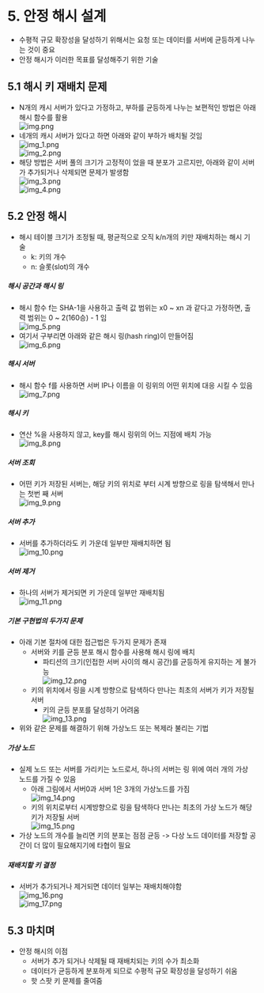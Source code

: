 # 5. 안정 해시 설계
- 수평적 규모 확장성을 달성하기 위해서는 요청 또는 데이터를 서버에 균등하게 나누는 것이 중요
- 안정 해시가 이러한 목표를 달성해주기 위한 기술

## 5.1 해시 키 재배치 문제
- N개의 캐시 서버가 있다고 가정하고, 부하를 균등하게 나누는 보편적인 방법은 아래 해시 함수를 활용\
![img.png](img.png)
- 네개의 캐시 서버가 있다고 하면 아래와 같이 부하가 배치될 것임\
![img_1.png](img_1.png)\
![img_2.png](img_2.png)
- 해당 방법은 서버 풀의 크기가 고정적이 었을 때 분포가 고르지만, 아래와 같이 서버가 추가되거나 삭제되면 문제가 발생함\
![img_3.png](img_3.png)\
![img_4.png](img_4.png)

## 5.2 안정 해시
- 해시 테이블 크기가 조정될 때, 평균적으로 오직 k/n개의 키만 재배치하는 해시 기술
  - k: 키의 개수
  - n: 슬롯(slot)의 개수 
##### 해시 공간과 해시 링
- 해시 함수 f는 SHA-1을 사용하고 출력 값 범위는 x0 ~ xn 과 같다고 가정하면, 출력 범위는 0 ~ 2(160승) - 1 임\
![img_5.png](img_5.png)
- 여기서 구부리면 아래와 같은 해시 링(hash ring)이 만들어짐\
![img_6.png](img_6.png)
##### 해시 서버
- 해시 함수 f를 사용하면 서버 IP나 이름을 이 링위의 어떤 위치에 대응 시킬 수 있음\
![img_7.png](img_7.png)
##### 해시 키
- 연산 %을 사용하지 않고, key를 해시 링위의 어느 지점에 배치 가능\
![img_8.png](img_8.png)
##### 서버 조회
- 어떤 키가 저장된 서버는, 해당 키의 위치로 부터 시계 방향으로 링을 탐색해서 만나는 첫번 째 서버\
![img_9.png](img_9.png)
##### 서버 추가
- 서버를 추가하더라도 키 가운데 일부만 재배치하면 됨\
![img_10.png](img_10.png)
##### 서버 제거
- 하나의 서버가 제거되면 키 가운데 일부만 재배치됨\
![img_11.png](img_11.png)
##### 기본 구현법의 두가지 문제
- 아래 기본 절차에 대한 접근법은 두가지 문제가 존재
  - 서버와 키를 균등 분포 해시 함수를 사용해 해시 링에 배치
    - 파티션의 크기(인접한 서버 사이의 해시 공간)를 균등하게 유지하는 게 불가능\
![img_12.png](img_12.png)
  - 키의 위치에서 링을 시계 방향으로 탐색하다 만나는 최초의 서버가 키가 저장될 서버
    - 키의 균등 분포를 달성하기 어려움\
![img_13.png](img_13.png)
- 위와 같은 문제를 해결하기 위해 가상노드 또는 복제라 불리는 기법
##### 가상 노드
- 실제 노드 또는 서버를 가리키는 노드로서, 하나의 서버는 링 위에 여러 개의 가상 노드를 가질 수 있음
  - 아래 그림에서 서버0과 서버 1은 3개의 가상노드를 가짐\
![img_14.png](img_14.png)
  - 키의 위치로부터 시계방향으로 링을 탐색하다 만나는 최초의 가상 노드가 해당 키가 저장될 서버\
![img_15.png](img_15.png)
- 가상 노드의 개수를 늘리면 키의 분포는 점점 균등 -> 다상 노드 데이터를 저장할 공간이 더 많이 필요해지기에 타협이 필요
##### 재배치할 키 결정
- 서버가 추가되거나 제거되면 데이터 일부는 재배치해야함\
![img_16.png](img_16.png)\
![img_17.png](img_17.png)


## 5.3 마치며
- 안정 해시의 이점
  - 서버가 추가 되거나 삭제될 때 재배치되는 키의 수가 최소화
  - 데이터가 균등하게 분포하게 되므로 수평적 규모 확장성을 달성하기 쉬움
  - 핫 스팟 키 문제를 줄여줌